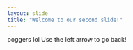 ```yaml
---
layout: slide
title: "Welcome to our second slide!"
---
```

poggers lol
Use the left arrow to go back!
